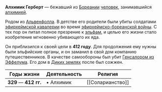 **Алхимик Герберт** — бежавший из [Бореании](Бореания) [человек](Люди), занимавшийся [алхимией](Алхимия.md).

Родом из [Альвенфолла](Альвенфолл.md). В детстве его родители были убиты солдатами [эфирхеймской кавалерии](Эфирхейм#Войска) во время [эфирхеймско-бореанской войны](Эфирхеймско-бореанская%20война). С тех пор он питал полное презрение к [эльфам](Эльфы), и целью его жизни стало изобретение мгновенно убивающего их яда.

Он приблизился к своей цели в **412 году**. Для продолжения ему нужны были эльфийские органы, и он заманил в свой дом компанию путешественников. В качестве самообороны был убит [Генсалором из Эффелума](Генсалор%20из%20Эффелума). Его дом в [Диких землях](Дикие%20земли) после был сожжен.

| Годы жизни            | Деятельность | Религия          |
| --------------------- | ------------ | ---------------- |
| **329** — **412 гг.** | • Алхимик    | [[Соларианство]] |

